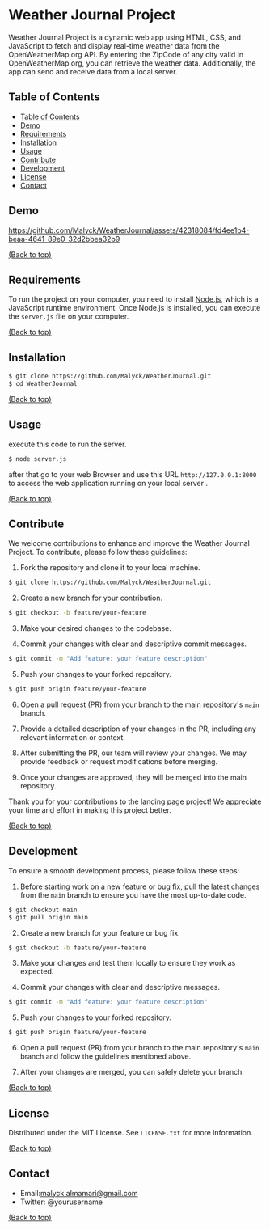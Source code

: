 # Weather Journal Project

Weather Journal Project is a dynamic web app using HTML, CSS, and JavaScript to fetch and display real-time weather data from the OpenWeatherMap.org API. By entering the ZipCode of any city valid in OpenWeatherMap.org, you can retrieve the weather data. Additionally, the app can send and receive data from a local server.

## Table of Contents
- [Table of Contents](#Table-of-Contents)
- [Demo](#demo)
- [Requirements](#Requirements)
- [Installation](#Installation)
- [Usage](#usage)
- [Contribute](#contributing)
- [Development](#Development)
- [License](#license)
- [Contact](#Contact)

## Demo

https://github.com/Malyck/WeatherJournal/assets/42318084/fd4ee1b4-beaa-4641-89e0-32d2bbea32b9



[(Back to top)](#table-of-contents)

## Requirements 
To run the project on your computer, you need to install [Node.js](https://nodejs.org/en), which is a JavaScript runtime environment. Once Node.js is installed, you can execute the `server.js` file on your computer.

[(Back to top)](#table-of-contents)

## Installation 


```bash
$ git clone https://github.com/Malyck/WeatherJournal.git
$ cd WeatherJournal
```

[(Back to top)](#table-of-contents)


## Usage

execute this code to run the server.
```bash
$ node server.js
```
after that go to your web Browser and use this URL `http://127.0.0.1:8000`  to access the web application running on your local server .

[(Back to top)](#table-of-contents)


## Contribute


We welcome contributions to enhance and improve the Weather Journal Project. To contribute, please follow these guidelines:

1. Fork the repository and clone it to your local machine.
```bash
$ git clone https://github.com/Malyck/WeatherJournal.git
```

2. Create a new branch for your contribution.
```bash
$ git checkout -b feature/your-feature
```

3. Make your desired changes to the codebase.

4. Commit your changes with clear and descriptive commit messages.
```bash
$ git commit -m "Add feature: your feature description"
```

5. Push your changes to your forked repository.
```bash
$ git push origin feature/your-feature
```

6. Open a pull request (PR) from your branch to the main repository's `main` branch.

7. Provide a detailed description of your changes in the PR, including any relevant information or context.

8. After submitting the PR, our team will review your changes. We may provide feedback or request modifications before merging.

9. Once your changes are approved, they will be merged into the main repository.

Thank you for your contributions to the landing page project! We appreciate your time and effort in making this project better.


[(Back to top)](#table-of-contents)


## Development

To ensure a smooth development process, please follow these steps:

1. Before starting work on a new feature or bug fix, pull the latest changes from the `main` branch to ensure you have the most up-to-date code.
```bash
$ git checkout main
$ git pull origin main
```

2. Create a new branch for your feature or bug fix.
```bash
$ git checkout -b feature/your-feature
```

3. Make your changes and test them locally to ensure they work as expected.

4. Commit your changes with clear and descriptive messages.
```bash
$ git commit -m "Add feature: your feature description"
```

5. Push your changes to your forked repository.
```bash
$ git push origin feature/your-feature
```

6. Open a pull request (PR) from your branch to the main repository's `main` branch and follow the guidelines mentioned above.

7. After your changes are merged, you can safely delete your branch.




[(Back to top)](#table-of-contents)

## License

Distributed under the MIT License. See `LICENSE.txt` for more information.



[(Back to top)](#table-of-contents)

 

## Contact

* Email:malyck.almamari@gmail.com
* Twitter: @yourusername

[(Back to top)](#table-of-contents)
